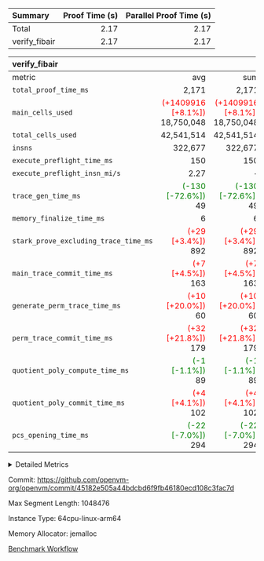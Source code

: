 | Summary | Proof Time (s) | Parallel Proof Time (s) |
|:---|---:|---:|
| Total |  2.17 |  2.17 |
| verify_fibair |  2.17 |  2.17 |


| verify_fibair |||||
|:---|---:|---:|---:|---:|
|metric|avg|sum|max|min|
| `total_proof_time_ms ` |  2,171 |  2,171 |  2,171 |  2,171 |
| `main_cells_used     ` | <span style='color: red'>(+1409916 [+8.1%])</span> 18,750,048 | <span style='color: red'>(+1409916 [+8.1%])</span> 18,750,048 | <span style='color: red'>(+1409916 [+8.1%])</span> 18,750,048 | <span style='color: red'>(+1409916 [+8.1%])</span> 18,750,048 |
| `total_cells_used    ` |  42,541,514 |  42,541,514 |  42,541,514 |  42,541,514 |
| `insns               ` |  322,677 |  322,677 |  322,677 |  322,677 |
| `execute_preflight_time_ms` |  150 |  150 |  150 |  150 |
| `execute_preflight_insn_mi/s` |  2.27 | -          |  2.27 |  2.27 |
| `trace_gen_time_ms   ` | <span style='color: green'>(-130 [-72.6%])</span> 49 | <span style='color: green'>(-130 [-72.6%])</span> 49 | <span style='color: green'>(-130 [-72.6%])</span> 49 | <span style='color: green'>(-130 [-72.6%])</span> 49 |
| `memory_finalize_time_ms` |  6 |  6 |  6 |  6 |
| `stark_prove_excluding_trace_time_ms` | <span style='color: red'>(+29 [+3.4%])</span> 892 | <span style='color: red'>(+29 [+3.4%])</span> 892 | <span style='color: red'>(+29 [+3.4%])</span> 892 | <span style='color: red'>(+29 [+3.4%])</span> 892 |
| `main_trace_commit_time_ms` | <span style='color: red'>(+7 [+4.5%])</span> 163 | <span style='color: red'>(+7 [+4.5%])</span> 163 | <span style='color: red'>(+7 [+4.5%])</span> 163 | <span style='color: red'>(+7 [+4.5%])</span> 163 |
| `generate_perm_trace_time_ms` | <span style='color: red'>(+10 [+20.0%])</span> 60 | <span style='color: red'>(+10 [+20.0%])</span> 60 | <span style='color: red'>(+10 [+20.0%])</span> 60 | <span style='color: red'>(+10 [+20.0%])</span> 60 |
| `perm_trace_commit_time_ms` | <span style='color: red'>(+32 [+21.8%])</span> 179 | <span style='color: red'>(+32 [+21.8%])</span> 179 | <span style='color: red'>(+32 [+21.8%])</span> 179 | <span style='color: red'>(+32 [+21.8%])</span> 179 |
| `quotient_poly_compute_time_ms` | <span style='color: green'>(-1 [-1.1%])</span> 89 | <span style='color: green'>(-1 [-1.1%])</span> 89 | <span style='color: green'>(-1 [-1.1%])</span> 89 | <span style='color: green'>(-1 [-1.1%])</span> 89 |
| `quotient_poly_commit_time_ms` | <span style='color: red'>(+4 [+4.1%])</span> 102 | <span style='color: red'>(+4 [+4.1%])</span> 102 | <span style='color: red'>(+4 [+4.1%])</span> 102 | <span style='color: red'>(+4 [+4.1%])</span> 102 |
| `pcs_opening_time_ms ` | <span style='color: green'>(-22 [-7.0%])</span> 294 | <span style='color: green'>(-22 [-7.0%])</span> 294 | <span style='color: green'>(-22 [-7.0%])</span> 294 | <span style='color: green'>(-22 [-7.0%])</span> 294 |



<details>
<summary>Detailed Metrics</summary>

|  | vm.create_initial_state_time_ms | verify_program_compile_ms | total_cells | stark_prove_excluding_trace_time_ms | quotient_poly_compute_time_ms | quotient_poly_commit_time_ms | perm_trace_commit_time_ms | pcs_opening_time_ms | main_trace_commit_time_ms | app proof_time_ms |
| --- | --- | --- | --- | --- | --- | --- | --- | --- | --- |
|  | 0 | 7 | 65,536 | 41 | 1 | 6 | 0 | 25 | 7 | 2,171 | 

| air_name | rows | quotient_deg | main_cols | interactions | constraints | cells |
| --- | --- | --- | --- | --- | --- | --- |
| AccessAdapterAir<2> |  | 2 |  | 5 | 12 |  | 
| AccessAdapterAir<4> |  | 2 |  | 5 | 12 |  | 
| AccessAdapterAir<8> |  | 2 |  | 5 | 12 |  | 
| FibonacciAir | 32,768 | 1 | 2 |  | 5 | 65,536 | 
| FriReducedOpeningAir |  | 2 |  | 39 | 71 |  | 
| JalRangeCheckAir |  | 2 |  | 9 | 14 |  | 
| NativePoseidon2Air<BabyBearParameters>, 1> |  | 2 |  | 136 | 572 |  | 
| PhantomAir |  | 2 |  | 3 | 5 |  | 
| ProgramAir |  | 1 |  | 1 | 4 |  | 
| VariableRangeCheckerAir |  | 1 |  | 1 | 4 |  | 
| VmAirWrapper<AluNativeAdapterAir, FieldArithmeticCoreAir> |  | 2 |  | 15 | 27 |  | 
| VmAirWrapper<BranchNativeAdapterAir, BranchEqualCoreAir<1> |  | 2 |  | 11 | 25 |  | 
| VmAirWrapper<NativeAdapterAir<2, 0>, PublicValuesCoreAir> |  | 2 |  | 11 | 29 |  | 
| VmAirWrapper<NativeLoadStoreAdapterAir<1>, NativeLoadStoreCoreAir<1> |  | 2 |  | 15 | 20 |  | 
| VmAirWrapper<NativeLoadStoreAdapterAir<4>, NativeLoadStoreCoreAir<4> |  | 2 |  | 15 | 20 |  | 
| VmAirWrapper<NativeVectorizedAdapterAir<4>, FieldExtensionCoreAir> |  | 2 |  | 15 | 27 |  | 
| VmConnectorAir |  | 2 |  | 5 | 11 |  | 
| VolatileBoundaryAir |  | 2 |  | 7 | 19 |  | 

| group | vm.reset_state_time_ms | trace_gen_time_ms | total_proof_time_ms | total_cells_used | total_cells | system_trace_gen_time_ms | stark_prove_excluding_trace_time_ms | single_trace_gen_time_ms | quotient_poly_compute_time_ms | quotient_poly_commit_time_ms | perm_trace_commit_time_ms | pcs_opening_time_ms | memory_finalize_time_ms | main_trace_commit_time_ms | main_cells_used | insns | generate_perm_trace_time_ms | fri.log_blowup | execute_preflight_time_ms | execute_preflight_insn_mi/s |
| --- | --- | --- | --- | --- | --- | --- | --- | --- | --- | --- | --- | --- | --- | --- | --- | --- | --- | --- | --- | --- |
| verify_fibair | 0 | 49 | 2,171 | 42,541,514 | 62,474,410 | 49 | 892 | 0 | 89 | 102 | 179 | 294 | 6 | 163 | 18,750,048 | 322,677 | 60 | 1 | 150 | 2.27 | 

| group | air_name | rows | prep_cols | perm_cols | main_cols | cells |
| --- | --- | --- | --- | --- | --- | --- |
| verify_fibair | AccessAdapterAir<2> | 131,072 |  | 16 | 11 | 3,538,944 | 
| verify_fibair | AccessAdapterAir<4> | 65,536 |  | 16 | 13 | 1,900,544 | 
| verify_fibair | AccessAdapterAir<8> | 128 |  | 16 | 17 | 4,224 | 
| verify_fibair | FriReducedOpeningAir | 2,048 |  | 84 | 27 | 227,328 | 
| verify_fibair | JalRangeCheckAir | 32,768 |  | 28 | 12 | 1,310,720 | 
| verify_fibair | NativePoseidon2Air<BabyBearParameters>, 1> | 32,768 |  | 312 | 398 | 23,265,280 | 
| verify_fibair | PhantomAir | 16,384 |  | 12 | 6 | 294,912 | 
| verify_fibair | ProgramAir | 8,192 |  | 8 | 10 | 147,456 | 
| verify_fibair | VariableRangeCheckerAir | 262,144 | 2 | 8 | 1 | 2,359,296 | 
| verify_fibair | VmAirWrapper<AluNativeAdapterAir, FieldArithmeticCoreAir> | 262,144 |  | 36 | 29 | 17,039,360 | 
| verify_fibair | VmAirWrapper<BranchNativeAdapterAir, BranchEqualCoreAir<1> | 32,768 |  | 28 | 23 | 1,671,168 | 
| verify_fibair | VmAirWrapper<NativeLoadStoreAdapterAir<1>, NativeLoadStoreCoreAir<1> | 65,536 |  | 40 | 21 | 3,997,696 | 
| verify_fibair | VmAirWrapper<NativeLoadStoreAdapterAir<4>, NativeLoadStoreCoreAir<4> | 32,768 |  | 40 | 27 | 2,195,456 | 
| verify_fibair | VmAirWrapper<NativeVectorizedAdapterAir<4>, FieldExtensionCoreAir> | 32,768 |  | 36 | 38 | 2,424,832 | 
| verify_fibair | VmConnectorAir | 2 | 1 | 16 | 5 | 42 | 
| verify_fibair | VolatileBoundaryAir | 65,536 |  | 20 | 12 | 2,097,152 | 

| group | trace_height_constraint | weighted_sum | threshold |
| --- | --- | --- | --- |
| verify_fibair | 0 | 1,085,444 | 2,013,265,921 | 
| verify_fibair | 1 | 5,411,200 | 2,013,265,921 | 
| verify_fibair | 2 | 542,722 | 2,013,265,921 | 
| verify_fibair | 3 | 5,476,612 | 2,013,265,921 | 
| verify_fibair | 4 | 65,536 | 2,013,265,921 | 
| verify_fibair | 5 | 12,851,850 | 2,013,265,921 | 

| trace_height_constraint | threshold |
| --- | --- |
| 0 | 2,013,265,921 | 

</details>


Commit: https://github.com/openvm-org/openvm/commit/45182e505a44bdcbd6f9fb46180ecd108c3fac7d

Max Segment Length: 1048476

Instance Type: 64cpu-linux-arm64

Memory Allocator: jemalloc

[Benchmark Workflow](https://github.com/openvm-org/openvm/actions/runs/16946927424)
